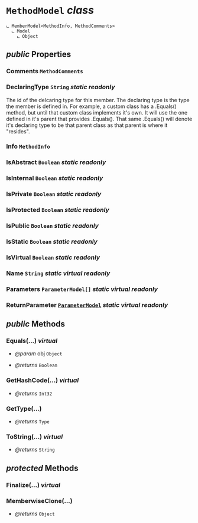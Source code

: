 # <code><span title="undefined">MethodModel</span></code> *class*

```
ட MemberModel<MethodInfo, MethodComments>
  ட Model
    ட Object
```



## *public* Properties

### Comments <code><span title="undefined">MethodComments</span></code>



### DeclaringType <code><span title="undefined">String</span></code> *static* *readonly*

The id of the delcaring type for this member. The declaring type is 
the type the member is defined in. For example, a custom class has a .Equals()
method, but until that custom class implements it's own. It will use the one defined
in it's parent that provides .Equals(). That same .Equals() will denote it's declaring type to
be that parent class as that parent is where it "resides".

### Info <code><span title="undefined">MethodInfo</span></code>



### IsAbstract <code><span title="undefined">Boolean</span></code> *static* *readonly*



### IsInternal <code><span title="undefined">Boolean</span></code> *static* *readonly*



### IsPrivate <code><span title="undefined">Boolean</span></code> *static* *readonly*



### IsProtected <code><span title="undefined">Boolean</span></code> *static* *readonly*



### IsPublic <code><span title="undefined">Boolean</span></code> *static* *readonly*



### IsStatic <code><span title="undefined">Boolean</span></code> *static* *readonly*



### IsVirtual <code><span title="undefined">Boolean</span></code> *static* *readonly*



### Name <code><span title="undefined">String</span></code> *static* *virtual* *readonly*



### Parameters <code><span title="undefined">ParameterModel[]</span></code> *static* *virtual* *readonly*



### ReturnParameter <code><a href="..\Parameters\ParameterModel.md">ParameterModel</a></code> *static* *virtual* *readonly*





## *public* Methods

### Equals(...) *virtual*



- *@param* obj <code><span title="undefined">Object</span></code>

- *@returns* <code><span title="undefined">Boolean</span></code>

### GetHashCode(...) *virtual*



- *@returns* <code><span title="undefined">Int32</span></code>

### GetType(...)



- *@returns* <code><span title="undefined">Type</span></code>

### ToString(...) *virtual*



- *@returns* <code><span title="undefined">String</span></code>

## *protected* Methods

### Finalize(...) *virtual*





### MemberwiseClone(...)



- *@returns* <code><span title="undefined">Object</span></code>